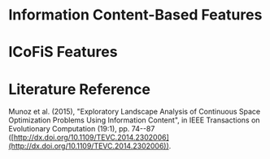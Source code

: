 # Information Content-Based Features


# ICoFiS Features

# Literature Reference
Munoz et al. (2015), "Exploratory Landscape Analysis of Continuous Space Optimization Problems Using Information Content", in IEEE Transactions on Evolutionary Computation (19:1), pp. 74--87 ([http://dx.doi.org/10.1109/TEVC.2014.2302006](http://dx.doi.org/10.1109/TEVC.2014.2302006)).